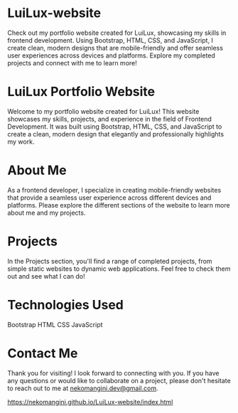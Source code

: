 # LuiLux-website
Check out my portfolio website created for LuiLux, showcasing my skills in frontend development. Using Bootstrap, HTML, CSS, and JavaScript, I create clean, modern designs that are mobile-friendly and offer seamless user experiences across devices and platforms. Explore my completed projects and connect with me to learn more!

# LuiLux Portfolio Website
Welcome to my portfolio website created for LuiLux! This website showcases my skills, projects, and experience in the field of Frontend Development. It was built using Bootstrap, HTML, CSS, and JavaScript to create a clean, modern design that elegantly and professionally highlights my work.

# About Me
As a frontend developer, I specialize in creating mobile-friendly websites that provide a seamless user experience across different devices and platforms. Please explore the different sections of the website to learn more about me and my projects.

# Projects
In the Projects section, you'll find a range of completed projects, from simple static websites to dynamic web applications. Feel free to check them out and see what I can do!

# Technologies Used
Bootstrap
HTML
CSS
JavaScript

# Contact Me
Thank you for visiting! I look forward to connecting with you. If you have any questions or would like to collaborate on a project, please don't hesitate to reach out to me at nekomangini.dev@gmail.com.


https://nekomangini.github.io/LuiLux-website/index.html